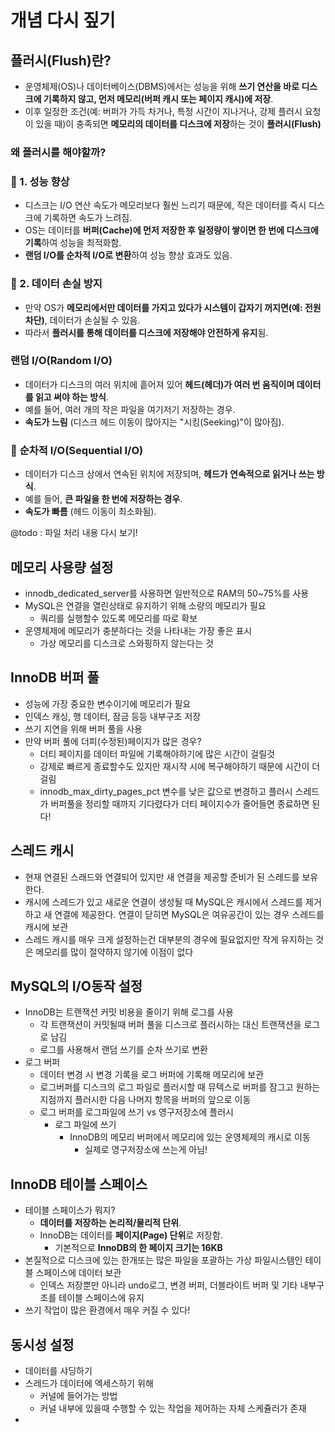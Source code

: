 # 개념 다시 짚기

## **플러시(Flush)란?**

- 운영체제(OS)나 데이터베이스(DBMS)에서는 성능을 위해 **쓰기 연산을 바로 디스크에 기록하지 않고, 먼저 메모리(버퍼 캐시 또는 페이지 캐시)에 저장**.
- 이후 일정한 조건(예: 버퍼가 가득 차거나, 특정 시간이 지나거나, 강제 플러시 요청이 있을 때)이 충족되면 **메모리의 데이터를 디스크에 저장**하는 것이 **플러시(Flush)**

### 왜 플러시를 해야할까?

### 🔹 1. 성능 향상

- 디스크는 I/O 연산 속도가 메모리보다 훨씬 느리기 때문에, 작은 데이터를 즉시 디스크에 기록하면 속도가 느려짐.
- OS는 데이터를 **버퍼(Cache)에 먼저 저장한 후 일정량이 쌓이면 한 번에 디스크에 기록**하여 성능을 최적화함.
- **랜덤 I/O를 순차적 I/O로 변환**하여 성능 향상 효과도 있음.

### 🔹 2. 데이터 손실 방지

- 만약 OS가 **메모리에서만 데이터를 가지고 있다가 시스템이 갑자기 꺼지면(예: 전원 차단)**, 데이터가 손실될 수 있음.
- 따라서 **플러시를 통해 데이터를 디스크에 저장해야 안전하게 유지**됨.

### **랜덤 I/O(Random I/O)**

- 데이터가 디스크의 여러 위치에 흩어져 있어 **헤드(헤더)가 여러 번 움직이며 데이터를 읽고 써야 하는 방식**.
- 예를 들어, 여러 개의 작은 파일을 여기저기 저장하는 경우.
- **속도가 느림** (디스크 헤드 이동이 많아지는 "시킹(Seeking)"이 많아짐).

### 🔹 **순차적 I/O(Sequential I/O)**

- 데이터가 디스크 상에서 연속된 위치에 저장되며, **헤드가 연속적으로 읽거나 쓰는 방식**.
- 예를 들어, **큰 파일을 한 번에 저장하는 경우**.
- **속도가 빠름** (헤드 이동이 최소화됨).

@todo : 파일 처리 내용 다시 보기!

## 메모리 사용량 설정

- innodb_dedicated_server를 사용하면 일반적으로 RAM의 50~75%를 사용
- MySQL은 연결을 열린상태로 유지하기 위해 소량의 메모리가 필요
  - 쿼리를 실행할수 있도록 메모리를 따로 확보
- 운영체제에 메모리가 충분하다는 것을 나타내는 가장 좋은 표시
  - 가상 메모리를 디스크로 스와핑하지 않는다는 것

## InnoDB 버퍼 풀

- 성능에 가장 중요한 변수이기에 메모리가 필요
- 인덱스 캐싱, 행 데이터, 잠금 등등 내부구조 저장
- 쓰기 지연을 위해 버퍼 풀을 사용
- 만약 버퍼 풀에 더피(수정된)페이지가 많은 경우?
  - 더티 페이지를 데이터 파일에 기록해야하기에 많은 시간이 걸릴것
  - 강제로 빠르게 종료할수도 있지만 재시작 시에 복구해야하기 때문에 시간이 더 걸림
  - innodb_max_dirty_pages_pct 변수를 낮은 값으로 변경하고 플러시 스레드가 버퍼풀을 정리할 때까지 기다렸다가 더티 페이지수가 줄어들면 종료하면 된다!

## 스레드 캐시

- 현재 연결된 스래드와 연결되어 있지만 새 연결을 제공할 준비가 된 스레드를 보유한다.
- 캐시에 스레드가 있고 새로운 연결이 생성될 때 MySQL은 캐시에서 스레드를 제거하고 새 연결에 제공한다. 연결이 닫히면 MySQL은 여유공간이 있는 경우 스레드를 캐시에 보관
- 스레드 캐시를 매우 크게 설정하는건 대부분의 경우에 필요없지만 작게 유지하는 것은 메모리를 많이 절약하지 않기에 이점이 없다

## MySQL의 I/O동작 설정

- InnoDB는 트랜잭션 커밋 비용을 줄이기 위해 로그를 사용
  - 각 트랜잭션이 커밋될때 버퍼 풀을 디스크로 플러시하는 대신 트랜잭션을 로그로 남김
  - 로그를 사용해서 랜덤 쓰기를 순차 쓰기로 변환
- 로그 버퍼
  - 데이터 변경 시 변경 기록을 로그 버퍼에 기록해 메모리에 보관
  - 로그버퍼를 디스크의 로그 파일로 플러시할 때 뮤텍스로 버퍼를 잠그고 원하는 지점까지 플러시한 다음 나머지 항목을 버퍼의 앞으로 이동
  - 로그 버퍼를 로그파일에 쓰기 vs 영구저장소에 플러시
    - 로그 파일에 쓰기
      - InnoDB의 메모리 버퍼에서 메모리에 있는 운영체제의 캐시로 이동
        - 실제로 영구저장소에 쓰는게 아님!

## InnoDB 테이블 스페이스

- 테이블 스페이스가 뭐지?
  - **데이터를 저장하는 논리적/물리적 단위**.
  - InnoDB는 데이터를 **페이지(Page) 단위**로 저장함.
    - 기본적으로 **InnoDB의 한 페이지 크기는 16KB**
- 본질적으로 디스크에 있는 한개또는 많은 파일을 포괄하는 가상 파일시스템인 테이블 스페이스에 데이터 보관
  - 인덱스 저장뿐만 아니라 undo로그, 변경 버퍼, 더블라이트 버퍼 및 기타 내부구조를 테이블 스페이스에 유지
- 쓰기 작업이 많은 환경에서 매우 커질 수 있다!

## 동시성 설정

- 데이터를 샤딩하기
- 스레드가 데이터에 엑세스하기 위해
  - 커널에 들어가는 방법
  - 커널 내부에 있을때 수행할 수 있는 작업을 제어하는 자체 스케쥴러가 존재
-
